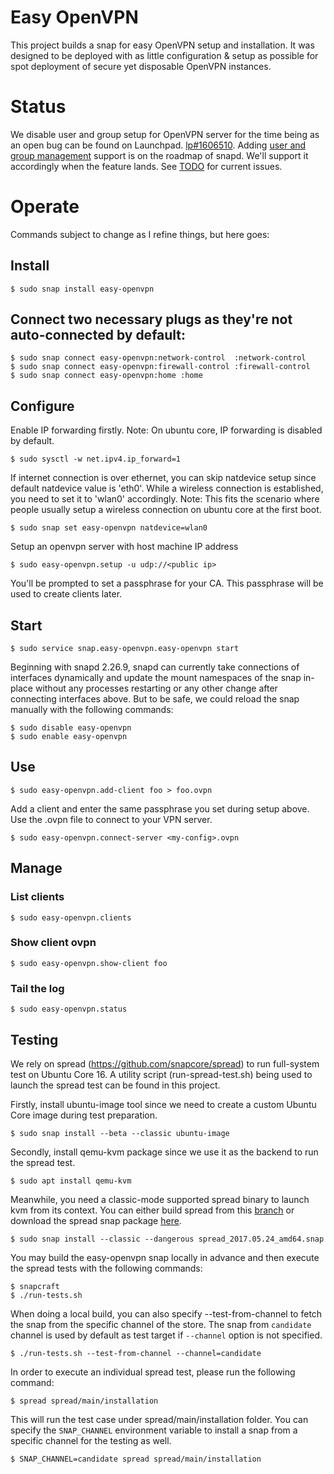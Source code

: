# Easy OpenVPN

This project builds a snap for easy OpenVPN setup and installation. It was
designed to be deployed with as little configuration & setup as possible for
spot deployment of secure yet disposable OpenVPN instances.

# Status

We disable user and group setup for OpenVPN server for the time being as an
open bug can be found on Launchpad. [lp#1606510](https://bugs.launchpad.net/snappy/+bug/1606510).
Adding [user and group management](https://forum.snapcraft.io/t/multiple-users-and-groups-in-snaps/1461/2) support is on the roadmap of snapd. We'll support it accordingly when the feature lands. See [TODO](TODO.md) for current issues.

# Operate

Commands subject to change as I refine things, but here goes:

## Install

    $ sudo snap install easy-openvpn

## Connect two necessary plugs as they're not auto-connected by default:

    $ sudo snap connect easy-openvpn:network-control  :network-control
    $ sudo snap connect easy-openvpn:firewall-control :firewall-control
    $ sudo snap connect easy-openvpn:home :home

## Configure

Enable IP forwarding firstly. Note: On ubuntu core, IP forwarding is disabled by default.

    $ sudo sysctl -w net.ipv4.ip_forward=1

If internet connection is over ethernet, you can skip natdevice setup since default natdevice value is 'eth0'.
While a wireless connection is established, you need to set it to 'wlan0' accordingly.
Note: This fits the scenario where people usually setup a wireless connection on ubuntu core at the first boot.

    $ sudo snap set easy-openvpn natdevice=wlan0

Setup an openvpn server with host machine IP address

    $ sudo easy-openvpn.setup -u udp://<public ip>

You'll be prompted to set a passphrase for your CA. This passphrase will be
used to create clients later.

## Start

    $ sudo service snap.easy-openvpn.easy-openvpn start

Beginning with snapd 2.26.9, snapd can currently take connections of interfaces dynamically
and update the mount namespaces of the snap in-place without any processes
restarting or any other change after connecting interfaces above.  But to be safe,
we could reload the snap manually with the following commands:

    $ sudo disable easy-openvpn
    $ sudo enable easy-openvpn

## Use

    $ sudo easy-openvpn.add-client foo > foo.ovpn

Add a client and enter the same passphrase you set during setup above. Use the
.ovpn file to connect to your VPN server.

    $ sudo easy-openvpn.connect-server <my-config>.ovpn

## Manage

### List clients

    $ sudo easy-openvpn.clients

### Show client ovpn

    $ sudo easy-openvpn.show-client foo

### Tail the log

    $ sudo easy-openvpn.status

## Testing

We rely on spread (https://github.com/snapcore/spread) to run full-system test on Ubuntu Core 16. A utility script (run-spread-test.sh) being used to launch the spread test can be found in this project.

Firstly, install ubuntu-image tool since we need to create a custom Ubuntu Core image during test preparation.

    $ sudo snap install --beta --classic ubuntu-image

Secondly, install qemu-kvm package since we use it as the backend to run the spread test.

    $ sudo apt install qemu-kvm

Meanwhile, you need a classic-mode supported spread binary to launch kvm from its context. You can either build spread from this [branch](https://github.com/rmescandon/spread/tree/snap-as-classic) or download the spread snap package [here](http://people.canonical.com/~gary-wzl77/spread_2017.05.24_amd64.snap).

    $ sudo snap install --classic --dangerous spread_2017.05.24_amd64.snap

You may build the easy-openvpn snap locally in advance and then execute the spread tests with the following commands:

    $ snapcraft
    $ ./run-tests.sh

When doing a local build, you can also specify --test-from-channel to fetch the snap from the specific channel of the store. The snap from `candidate` channel is used by default as test target if `--channel` option is not specified.

    $ ./run-tests.sh --test-from-channel --channel=candidate

In order to execute an individual spread test, please run the following command:

    $ spread spread/main/installation

This will run the test case under spread/main/installation folder.
You can specify the `SNAP_CHANNEL` environment variable to install a snap from a specific channel for the testing as well.

    $ SNAP_CHANNEL=candidate spread spread/main/installation
